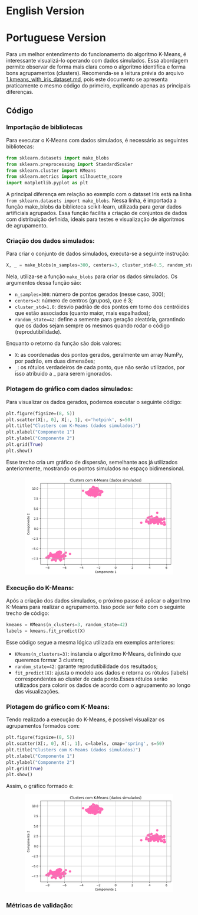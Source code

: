# English Version

# Portuguese Version

Para um melhor entendimento do funcionamento do algoritmo K-Means, é interessante visualizá-lo operando com dados simulados. Essa abordagem permite observar de forma mais clara como o algoritmo identifica e forma bons agrupamentos (clusters).
Recomenda-se a leitura prévia do arquivo [1.kmeans_with_iris_dataset.md](https://github.com/mevianna/ISA/tree/k_means/k_means/code/1.kmeans_with_iris_dataset.md.md), pois este documento se apresenta praticamente o mesmo código do primeiro, explicando apenas as principais diferenças.

## Código

### Importação de bibliotecas

Para executar o K-Means com dados simulados, é necessário as seguintes bibliotecas:

```python
from sklearn.datasets import make_blobs
from sklearn.preprocessing import StandardScaler
from sklearn.cluster import KMeans
from sklearn.metrics import silhouette_score
import matplotlib.pyplot as plt
```
A principal diferença em relação ao exemplo com o dataset Iris está na linha ```from sklearn.datasets import make_blobs```. Nessa linha, é importada a função make_blobs da biblioteca scikit-learn, utilizada para gerar dados artificiais agrupados. Essa função facilita a criação de conjuntos de dados com distribuição definida, ideais para testes e visualização de algoritmos de agrupamento.

### Criação dos dados simulados:

Para criar o conjunto de dados simulados, executa-se a seguinte instrução:

```python
X, _ = make_blobs(n_samples=300, centers=3, cluster_std=0.5, random_state=42)
```

Nela, utiliza-se a função ```make_blobs``` para criar os dados simulados. Os argumentos dessa função são:
* ```n_samples=300```: número de pontos gerados (nesse caso, 300);
* ```centers=3```: número de centros (grupos), que é 3;
* ```cluster_std=1.0```: desvio padrão de dos pontos em torno dos centróides que estão associados (quanto maior, mais espalhados);
* ```random_state=42```: define a semente para geração aleatória, garantindo que os dados sejam sempre os mesmos quando rodar o código (reprodutibilidade).

Enquanto o retorno da função são dois valores:
* ```X```: as coordenadas dos pontos gerados, geralmente um array NumPy, por padrão, em duas dimensões;
* ```_```: os rótulos verdadeiros de cada ponto, que não serão utilizados, por isso atribuido a _ para serem ignorados.

### Plotagem do gráfico com dados simulados:

Para visualizar os dados gerados, podemos executar o seguinte código:

```python
plt.figure(figsize=(8, 5))
plt.scatter(X[:, 0], X[:, 1], c='hotpink', s=50)
plt.title("Clusters com K-Means (dados simulados)")
plt.xlabel("Componente 1")
plt.ylabel("Componente 2")
plt.grid(True)
plt.show()
```

Esse trecho cria um gráfico de dispersão, semelhante aos já utilizados anteriormente, mostrando os pontos simulados no espaço bidimensional.

<div align="center">
<img src= "..\img\dataset2_without_clusters.png" alt="Plotagem dos dados simulados" width="400">
</div>

### Execução do K-Means:

Após a criação dos dados simulados, o próximo passo é aplicar o algoritmo K-Means para realizar o agrupamento. Isso pode ser feito com o seguinte trecho de código:

```python
kmeans = KMeans(n_clusters=3, random_state=42)
labels = kmeans.fit_predict(X)
```

Esse código segue a mesma lógica utilizada em exemplos anteriores:
* ```KMeans(n_clusters=3)```: instancia o algoritmo K-Means, definindo que queremos formar 3 clusters;
* ```random_state=42```: garante reprodutibilidade dos resultados;
* ```fit_predict(X)```: ajusta o modelo aos dados e retorna os rótulos (labels) correspondentes ao cluster de cada ponto.Esses rótulos serão utilizados para colorir os dados de acordo com o agrupamento ao longo das visualizações.

### Plotagem do gráfico com K-Means:

Tendo realizado a execução do K-Means, é possível visualizar os agrupamentos formados com:

```python
plt.figure(figsize=(8, 5))
plt.scatter(X[:, 0], X[:, 1], c=labels, cmap='spring', s=50)
plt.title("Clusters com K-Means (dados simulados)")
plt.xlabel("Componente 1")
plt.ylabel("Componente 2")
plt.grid(True)
plt.show()
```

Assim, o gráfico formado é:
<div align="center">
<img src= "..\img\dataset2_without_clusters.png" alt="Plotagem dos agrupamentos para dados simulados" width="400">
</div>

### Métricas de validação:
